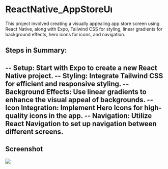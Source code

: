 <h1> ReactNative_AppStoreUı </h1>


This project involved creating a visually appealing app store screen using React Native, along with Expo, Tailwind CSS for styling, linear gradients for background effects, hero icons for icons, and navigation.

<h2>Steps in Summary:<h2>

-- Setup: Start with Expo to create a new React Native project.
-- Styling: Integrate Tailwind CSS for efficient and responsive styling.
-- Background Effects: Use linear gradients to enhance the visual appeal of backgrounds.
-- Icon Integration: Implement Hero Icons for high-quality icons in the app.
-- Navigation: Utilize React Navigation to set up navigation between different screens.

<h2> Screenshot </h2>

![](screen.gif)
